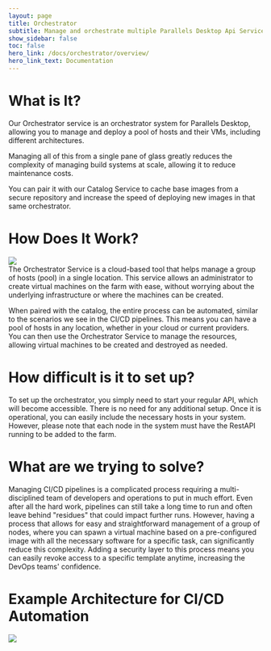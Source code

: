 ```yaml
---
layout: page
title: Orchestrator
subtitle: Manage and orchestrate multiple Parallels Desktop Api Services
show_sidebar: false
toc: false
hero_link: /docs/orchestrator/overview/
hero_link_text: Documentation
---
```


# What is It?

Our Orchestrator service is an orchestrator system for Parallels Desktop,
allowing you to manage and deploy a pool of hosts and their VMs,
including different architectures.

Managing all of this from a single pane of glass greatly reduces the complexity
of managing build systems at scale, allowing it to reduce maintenance costs.

You can pair it with our Catalog Service to cache base images from a secure
repository and increase the speed of deploying new images in that same orchestrator.

# How Does It Work?

<div class="flex-center"><img src="../../../img/devtools_service-orchestrator.drawio.png"></div>
The Orchestrator Service is a cloud-based tool that helps manage a group of
hosts (pool) in a single location. This service allows an administrator to
create virtual machines on the farm with ease, without worrying about the
underlying infrastructure or where the machines can be created.

When paired with the catalog, the entire process can be automated, similar to
the scenarios we see in the CI/CD pipelines. This means you can have a pool of
hosts in any location, whether in your cloud or current providers. You can then
use the Orchestrator Service to manage the resources, allowing virtual machines
to be created and destroyed as needed.

# How difficult is it to set up?

To set up the orchestrator, you simply need to start your regular API, which
will become accessible. There is no need for any additional setup. Once it is
operational, you can easily include the necessary hosts in your system. However,
please note that each node in the system must have the RestAPI running to be
added to the farm.

# What are we trying to solve?

Managing CI/CD pipelines is a complicated process requiring a multi-disciplined
team of developers and operations to put in much effort. Even after all the hard
work, pipelines can still take a long time to run and often leave behind
"residues" that could impact further runs. However, having a process that allows
for easy and straightforward management of a group of nodes, where you can spawn
a virtual machine based on a pre-configured image with all the necessary software
for a specific task, can significantly reduce this complexity. Adding a security
layer to this process means you can easily revoke access to a specific template
anytime, increasing the DevOps teams' confidence.

# Example Architecture for CI/CD Automation

<div class="flex-center"><img src="../../../img/devtools_service-orchestrator_ci_cd_github_scenario_square.drawio.png"></div>